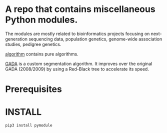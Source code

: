 # A repo that contains miscellaneous Python modules.

The modules are mostly related to bioinformatics projects focusing on next-generation sequencing data, population genetics, genome-wide association studies, pedigree genetics.

[algorithm](algorithm) contains pure algorithms.

[GADA](GADA) is a custom segmentation algorithm. It improves over the original GADA (2008/2009) by using a Red-Black tree to accelerate its speed.

# Prerequisites

# INSTALL

```sh
pip3 install pymodule
```

